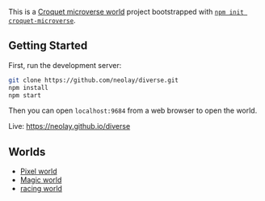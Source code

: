 This is a [Croquet microverse world](https://github.com/neolay/diverse) project bootstrapped with [`npm init croquet-microverse`](https://www.npmjs.com/package/create-croquet-microverse).

## Getting Started

First, run the development server:

```bash
git clone https://github.com/neolay/diverse.git
npm install
npm start
```

Then you can open `localhost:9684` from a web browser to open the world.

Live: https://neolay.github.io/diverse

## Worlds
- [Pixel world](https://neolay.github.io/diverse/?world=pixel)
- [Magic world](https://neolay.github.io/diverse/?world=magic)
- [racing world](https://neolay.github.io/diverse/?world=racing)